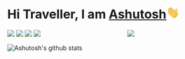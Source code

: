 <h1>Hi Traveller, I am <a href="https://ashutoshhathidara.com/">Ashutosh</a><img src="https://raw.githubusercontent.com/ABSphreak/ABSphreak/master/gifs/Hi.gif" width="30px"></h1>
<img align='right' src="https://github.com/ashutosh1919/ashutosh1919/blob/master/my_image.jpeg" width="230" />

<a href="https://www.linkedin.com/in/ashutosh-hathidara-88710b138"><img src="https://www.ft.com/__origami/service/image/v2/images/raw/ftsocial:linkedin?source=test" width="50" /></a>
<a href="https://github.com/ashutosh1919"><img src="https://www.ft.com/__origami/service/image/v2/images/raw/ftsocial-v2:github?source=test" width="100" background-color="#000000" /></a>
<a href="https://www.facebook.com/laymanbrother.19/"><img src="https://www.ft.com/__origami/service/image/v2/images/raw/ftsocial:facebook?source=test" width="50" /></a>
<a href="https://twitter.com/ashutosh_1919"><img src="https://www.ft.com/__origami/service/image/v2/images/raw/ftsocial:twitter?source=test" width="50" /></a>

![Ashutosh's github stats](https://github-readme-stats.vercel.app/api?username=ashutosh1919&show_icons=true)

